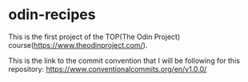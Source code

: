 # odin-recipes
This is the first project of the TOP(The Odin Project) course(https://www.theodinproject.com/).

This is the link to the commit convention that I will be following for this repository: https://www.conventionalcommits.org/en/v1.0.0/